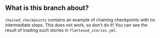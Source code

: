 ## What is this branch about?

`chained_checkpoints` contains an example of chaining checkpoints with no intermediate steps. This does not work, so don't do it! You can see the result of loading such stories in `flattened_stories.yml`.
